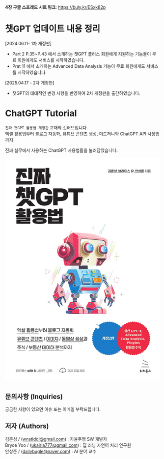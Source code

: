 **4장 구글 스프레드 시트 링크**: https://buly.kr/ESxk82p
# 챗GPT 업데이트 내용 정리
[2024.06.11- 1차 개정판]
* Part 2 P.35~P.43 에서 소개하는 챗GPT 플러스 회원에게 지원하는 기능들이 무료 회원에게도 서비스를 시작하였습니다.
* Prat 11 에서 소개하는 Advanced Data Analysls 기능이 무료 회원에게도 서비스를 시작하였습니다.
  
[2025.04.17 - 2차 개정판]
* 잿GPT의 대대적인 변경 사항을 반영하여 2차 개정판을 출간하였습니다.
# ChatGPT Tutorial
`진짜 챗GPT 활용법 개정판` 교재의 깃허브입니다.  
엑셀 활용법부터 블로그 자동화, 유튜브 콘텐츠 생성, 미드저니와 ChatGPT API 사용법까지  

진짜 실무에서 사용하는 ChatGPT 사용법들을 눌러담았습니다.

![chatgpt책](assets/chatgpt-recipes-rev2.jpg)

문의사항 (Inquiries)
---
궁금한 사항이 있으면 이슈 또는 이메일 부탁드립니다.

저자 (Authors)
---
김준성 / (wnstlddl@gmail.com)  : 자율주행 SW 개발자  
Bryce Yoo / (ukairia777@gmail.com) : 딥 러닝 자연어 처리 연구원  
안상준 / (dailybugle@naver.com) : AI 분야 교수
